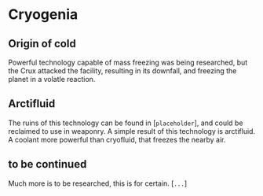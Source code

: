 # Cryogenia

## Origin of cold

Powerful technology capable of mass freezing was being researched, but the Crux attacked the facility, resulting in its downfall, and freezing the planet in a volatle reaction.

## Arctifluid

The ruins of this technology can be found in [`placeholder`], and could be reclaimed to use in weaponry. 
A simple result of this technology is arctifluid. A coolant more powerful than cryofluid, that freezes the nearby air.

## to be continued

Much more is to be researched, this is for certain. [`...`]